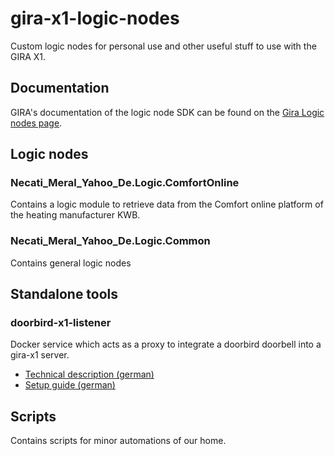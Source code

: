 # gira-x1-logic-nodes

Custom logic nodes for personal use and other useful stuff to use with the GIRA X1.

## Documentation

GIRA's documentation of the logic node SDK can be found on the [Gira Logic nodes page](https://partner.gira.com/en/service/software-tools/developer.html).

## Logic nodes

### Necati_Meral_Yahoo_De.Logic.ComfortOnline

Contains a logic module to retrieve data from the Comfort online platform of the heating manufacturer KWB.

### Necati_Meral_Yahoo_De.Logic.Common

Contains general logic nodes

## Standalone tools

### doorbird-x1-listener

Docker service which acts as a proxy to integrate a doorbird doorbell into a gira-x1 server.

* [Technical description (german)](./docs/de/Doorbird-X1-Listener.md)
* [Setup guide (german)](./docs/de/Doorbird-X1-Listener-Setup.md)

## Scripts

Contains scripts for minor automations of our home.
